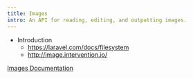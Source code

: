 ```yaml
---
title: Images
intro: An API for reading, editing, and outputting images.
---
```


- Introduction
    - https://laravel.com/docs/filesystem
    - http://image.intervention.io/

[Images Documentation](docs/core/images)
